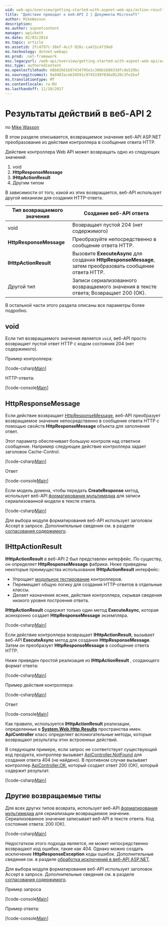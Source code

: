 ```yaml
---
uid: web-api/overview/getting-started-with-aspnet-web-api/action-results
title: "Действие приводит к веб-API 2 | Документы Microsoft"
author: MikeWasson
description: 
ms.author: aspnetcontent
manager: wpickett
ms.date: 02/03/2014
ms.topic: article
ms.assetid: 2fc4797c-38ef-4cc7-926c-ca431c4739e8
ms.technology: dotnet-webapi
ms.prod: .net-framework
msc.legacyurl: /web-api/overview/getting-started-with-aspnet-web-api/action-results
msc.type: authoredcontent
ms.openlocfilehash: 68b82661b97434795e1c306b168033dfcde529bc
ms.sourcegitcommit: 9a9483aceb34591c97451997036a9120c3fe2baf
ms.translationtype: MT
ms.contentlocale: ru-RU
ms.lasthandoff: 11/10/2017
---
```

<a name="action-results-in-web-api-2"></a>Результаты действий в веб-API 2
====================
по [Mike Wasson](https://github.com/MikeWasson)

В этом разделе описывается, возвращаемое значение веб-API ASP.NET преобразование из действия контроллера в сообщение ответа HTTP.

Действие контроллера Web API может возвращать одно из следующих значений:

1. void
2. **HttpResponseMessage**
3. **IHttpActionResult**
4. Другим типом

В зависимости от того, какой из этих возвращается, веб-API использует другой механизм для создания HTTP-ответа.

| Тип возвращаемого значения | Создание веб-API ответа |
| --- | --- |
| void | Возвращает пустой 204 (нет содержимого) |
| **HttpResponseMessage** | Преобразуйте непосредственно в сообщение ответа HTTP. |
| **IHttpActionResult** | Вызовите **ExecuteAsync** для создания **HttpResponseMessage**, затем преобразовать сообщение ответа HTTP. |
| Другой тип | Записи сериализованного возвращаемого значения в тексте ответа; Возвращает 200 (ОК). |

В остальной части этого раздела описаны все параметры более подробно.

## <a name="void"></a>void

Если тип возвращаемого значения является `void`, веб-API просто возвращает пустой ответ HTTP с кодом состояния 204 (нет содержимого).

Пример контроллера:

[!code-csharp[Main](action-results/samples/sample1.cs)]

HTTP-ответа:

[!code-console[Main](action-results/samples/sample2.cmd)]

## <a name="httpresponsemessage"></a>HttpResponseMessage

Если действие возвращает [HttpResponseMessage](https://msdn.microsoft.com/en-us/library/system.net.http.httpresponsemessage.aspx), веб-API преобразует возвращаемое значение непосредственно в сообщение ответа HTTP с помощью свойств **HttpResponseMessage** объекта для заполнения ответ.

Этот параметр обеспечивает большую контроля над ответное сообщение. Например следующее действие контроллера задает заголовок Cache-Control.

[!code-csharp[Main](action-results/samples/sample3.cs)]

Ответ

[!code-console[Main](action-results/samples/sample4.cmd?highlight=2)]

Если модель домена, чтобы передать **CreateResponse** метод, использует веб-API [форматирования мультимедиа](../formats-and-model-binding/media-formatters.md) для записи сериализованной модели в тексте ответа.

[!code-csharp[Main](action-results/samples/sample5.cs)]

Для выбора модуля форматирования веб-API использует заголовок Accept в запросе. Дополнительные сведения см. в разделе [согласования содержимого](../formats-and-model-binding/content-negotiation.md).

## <a name="ihttpactionresult"></a>IHttpActionResult

**IHttpActionResult** в веб-API 2 был представлен интерфейс. По существу, он определяет **HttpResponseMessage** фабрики. Ниже приведены некоторые преимущества использования **IHttpActionResult** интерфейс:

- Упрощает [модульное тестирование](../testing-and-debugging/unit-testing-controllers-in-web-api.md) контроллеров.
- Перемещает общую логику для создания HTTP-ответов в отдельные классы.
- Делает назначение яснее, действия контроллера, скрывая сведения низкого уровня построения ответа.

**IHttpActionResult** содержит только один метод **ExecuteAsync**, которая асинхронно создает **HttpResponseMessage** экземпляра.

[!code-csharp[Main](action-results/samples/sample6.cs)]

Если действие контроллера возвращает **IHttpActionResult**, вызывает веб-API **ExecuteAsync** метод для создания **HttpResponseMessage**. Затем он преобразует **HttpResponseMessage** в сообщение ответа HTTP.

Ниже приведен простой реализация из **IHttpActionResult** , создающего формат ответа:

[!code-csharp[Main](action-results/samples/sample7.cs)]

Пример действия контроллера:

[!code-csharp[Main](action-results/samples/sample8.cs)]

Ответ

[!code-console[Main](action-results/samples/sample9.cmd)]

Как правило, используется **IHttpActionResult** реализации, определенные в  **[System.Web.Http.Results](https://msdn.microsoft.com/en-us/library/system.web.http.results.aspx)**  пространства имен. **ApiController** класс определяет вспомогательные методы, которые возвращают результаты этих встроенных действий.

В следующем примере, если запрос не соответствует существующей код продукта, контроллер вызывает [ApiController.NotFound](https://msdn.microsoft.com/en-us/library/system.web.http.apicontroller.notfound.aspx) для создания ответа 404 (не найдено). В противном случае вызывает контроллер [ApiController.OK](https://msdn.microsoft.com/en-us/library/dn314591.aspx), который создает ответ 200 (ОК), который содержит результат.

[!code-csharp[Main](action-results/samples/sample10.cs)]

## <a name="other-return-types"></a>Другие возвращаемые типы

Для всех других типов возврата, использует веб-API [форматирования мультимедиа](../formats-and-model-binding/media-formatters.md) для сериализации возвращаемое значение. Сериализованное значение записывает веб-API в тексте ответа. Код состояния ответа: 200 (ОК).

[!code-csharp[Main](action-results/samples/sample11.cs)]

Недостатком этого подхода является, не может непосредственно возвращают код ошибки, такие как 404. Однако можно создать исключение **HttpResponseException** коды ошибок. Дополнительные сведения см. в разделе [обработка исключений в веб-API ASP.NET](../error-handling/exception-handling.md).

Для выбора модуля форматирования веб-API использует заголовок Accept в запросе. Дополнительные сведения см. в разделе [согласования содержимого](../formats-and-model-binding/content-negotiation.md).

Пример запроса

[!code-console[Main](action-results/samples/sample12.cmd)]

Пример ответа:

[!code-console[Main](action-results/samples/sample13.cmd)]
